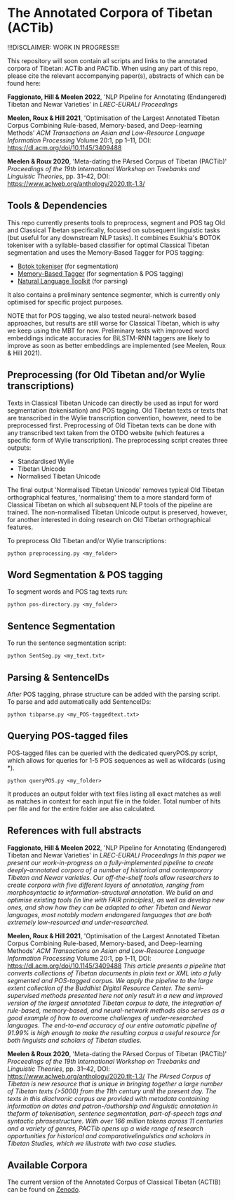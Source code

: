 # The Annotated Corpora of Tibetan (ACTib)

!!!DISCLAIMER: WORK IN PROGRESS!!!

This repository will soon contain all scripts and links to the annotated corpora of Tibetan: ACTib and PACTib. When using any part of this repo, please cite the relevant accompanying paper(s), abstracts of which can be found here:

**Faggionato, Hill & Meelen 2022**, 'NLP Pipeline for Annotating (Endangered) Tibetan and Newar Varieties' in *LREC-EURALI Proceedings*

**Meelen, Roux & Hill 2021**, 'Optimisation of the Largest Annotated Tibetan Corpus Combining Rule-based, Memory-based, and Deep-learning Methods' *ACM Transactions on Asian and Low-Resource Language Information Processing* Volume 20:1, pp 1–11, DOI: https://dl.acm.org/doi/10.1145/3409488

**Meelen & Roux 2020**, 'Meta-dating the PArsed Corpus of Tibetan (PACTib)' *Proceedings of the 19th International Workshop on Treebanks and Linguistic Theories*, pp. 31–42, DOI: https://www.aclweb.org/anthology/2020.tlt-1.3/

## Tools & Dependencies

This repo currently presents tools to preprocess, segment and POS tag Old and Classical Tibetan specifically, focused on subsequent linguistic tasks (but useful for any downstream NLP tasks). It combines Esukhia's BOTOK tokeniser with a syllable-based classifier for optimal Classical Tibetan segmentation and uses the Memory-Based Tagger for POS tagging:

- [Botok tokeniser](https://github.com/Esukhia/botok) (for segmentation)
- [Memory-Based Tagger](https://github.com/LanguageMachines/mbt/) (for segmentation & POS tagging)
- [Natural Language Toolkit](https://www.nltk.org/) (for parsing)

It also contains a preliminary sentence segmenter, which is currently only optimised for specific project purposes.

NOTE that for POS tagging, we also tested neural-network based approaches, but results are still worse for Classical Tibetan, which is why we keep using the MBT for now. Preliminary tests with improved word embeddings indicate accuracies for BiLSTM-RNN taggers are likely to improve as soon as better embeddings are implemented (see Meelen, Roux & Hill 2021).

## Preprocessing (for Old Tibetan and/or Wylie transcriptions)

Texts in Classical Tibetan Unicode can directly be used as input for word segmentation (tokenisation) and POS tagging. Old Tibetan texts or texts that are transcribed in the Wylie transcription convention, however, need to be preprocessed first. Preprocessing of Old Tibetan texts can be done with any transcribed text taken from the OTDO website (which features a specific form of Wylie transcription). The preprocessing script creates three outputs:
- Standardised Wylie
- Tibetan Unicode
- Normalised Tibetan Unicode

The final output 'Normalised Tibetan Unicode' removes typical Old Tibetan orthographical features, 'normalising' them to a more standard form of Classical Tibetan on which all subsequent NLP tools of the pipeline are trained. The non-normalised Tibetan Unicode output is preserved, however, for another interested in doing research on Old Tibetan orthographical features.

To preprocess Old Tibetan and/or Wylie transcriptions:

`python preprocessing.py <my_folder>`

## Word Segmentation & POS tagging

To segment words and POS tag texts run:

`python pos-directory.py <my_folder>`

## Sentence Segmentation

To run the sentence segmentation script:

`python SentSeg.py <my_text.txt>`

## Parsing & SentenceIDs

After POS tagging, phrase structure can be added with the parsing script. To parse and add automatically add SentenceIDs:

`python tibparse.py <my_POS-taggedtext.txt>`

## Querying POS-tagged files

POS-tagged files can be queried with the dedicated queryPOS.py script, which allows for queries for 1-5 POS sequences as well as wildcards (using \*).

`python queryPOS.py <my_folder>`

It produces an output folder with text files listing all exact matches as well as matches in context for each input file in the folder. Total number of hits per file and for the entire folder are also calculated.

## References with full abstracts

**Faggionato, Hill & Meelen 2022**, 'NLP Pipeline for Annotating (Endangered) Tibetan and Newar Varieties' in *LREC-EURALI Proceedings*
*In this paper we present our work-in-progress on a fully-implemented pipeline to create deeply-annotated corpora of a number of historical and contemporary Tibetan and Newar varieties. Our off-the-shelf tools allow researchers to create corpora with five different layers of annotation, ranging from morphosyntactic to information-structural annotation. We build on and optimise existing tools (in line with FAIR principles), as well as develop new ones, and show how they can be adapted to other Tibetan and Newar languages, most notably modern endangered languages that are both extremely low-resourced and under-researched.*

**Meelen, Roux & Hill 2021**, 'Optimisation of the Largest Annotated Tibetan Corpus Combining Rule-based, Memory-based, and Deep-learning Methods' *ACM Transactions on Asian and Low-Resource Language Information Processing* Volume 20:1, pp 1–11, DOI: https://dl.acm.org/doi/10.1145/3409488
*This article presents a pipeline that converts collections of Tibetan documents in plain text or XML into a fully segmented and POS-tagged corpus. We apply the pipeline to the large extent collection of the Buddhist Digital Resource Center. The semi-supervised methods presented here not only result in a new and improved version of the largest annotated Tibetan corpus to date, the integration of rule-based, memory-based, and neural-network methods also serves as a good example of how to overcome challenges of under-researched languages. The end-to-end accuracy of our entire automatic pipeline of 91.99% is high enough to make the resulting corpus a useful resource for both linguists and scholars of Tibetan studies.*

**Meelen & Roux 2020**, 'Meta-dating the PArsed Corpus of Tibetan (PACTib)' *Proceedings of the 19th International Workshop on Treebanks and Linguistic Theories*, pp. 31–42, DOI: https://www.aclweb.org/anthology/2020.tlt-1.3/
*The PArsed Corpus of Tibetan is new resource that is unique in bringing together a large number of Tibetan texts (>5000) from the 11th century until the present day. The texts in this diachronic corpus are provided with metadata containing information on dates and patron-/authorship and linguistic annotation in theform of tokenisation, sentence segmentation, part-of-speech tags and syntactic phrasestructure. With over 166 million tokens across 11 centuries and a variety of genres, PACTib opens up a wide range of research opportunities for historical and comparativelinguistics and scholars in Tibetan Studies, which we illustrate with two case studies.*


## Available Corpora

The current version of the Annotated Corpus of Classical Tibetan (ACTIB) can be found on [Zenodo](https://zenodo.org/record/3951503#.Yh5VWsanxqs).
